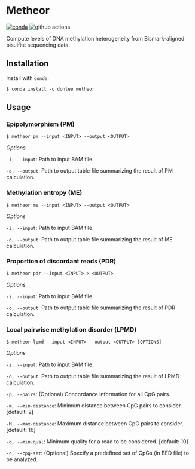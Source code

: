 # Metheor

[![conda](https://anaconda.org/dohlee/metheor/badges/installer/conda.svg)](https://anaconda.org/dohlee/metheor)
![github actions](https://github.com/dohlee/metheor/actions/workflows/rust.yml/badge.svg)

Compute levels of DNA methylation heterogeneity from Bismark-aligned bisulfite sequencing data.

## Installation
Install with `conda`.
```
$ conda install -c dohlee metheor
```

## Usage

### Epipolymorphism (PM)
```
$ metheor pm --input <INPUT> --output <OUTPUT>
```

*Options*

`-i, --input`: Path to input BAM file.

`-o, --output`: Path to output table file summarizing the result of PM calculation.

### Methylation entropy (ME)
```
$ metheor me --input <INPUT> --output <OUTPUT>
```

*Options*

`-i, --input`: Path to input BAM file.

`-o, --output`: Path to output table file summarizing the result of ME calculation.

### Proportion of discordant reads (PDR)

```
$ metheor pdr --input <INPUT> > <OUTPUT>
```

*Options*

`-i, --input`: Path to input BAM file.

`-o, --output`: Path to output table file summarizing the result of PDR calculation.

### Local pairwise methylation disorder (LPMD)
```
$ metheor lpmd --input <INPUT> --output <OUTPUT> [OPTIONS]
```

*Options*

`-i, --input`: Path to input BAM file.

`-o, --output`: Path to output table file summarizing the result of LPMD calculation.

`-p, --pairs`: (Optional) Concordance information for all CpG pairs.

`-m, --min-distance`: Minimum distance between CpG pairs to consider. [default: 2]

`-M, --max-distance`: Maximum distance between CpG pairs to consider. [default: 16]

`-q, --min-qual`: Minimum quality for a read to be considered. [default: 10]

`-c, --cpg-set`: (Optional) Specify a predefined set of CpGs (in BED file) to be analyzed.


